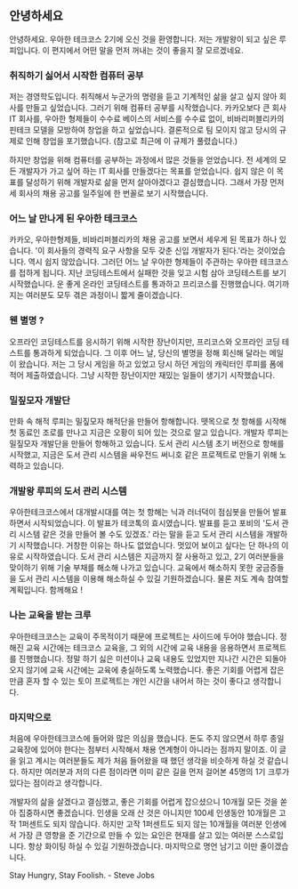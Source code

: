 ## 안녕하세요

안녕하세요. 우아한 테크코스 2기에 오신 것을 환영합니다. 저는 개발왕이 되고 싶은 루피입니다. 이 편지에서 어떤 말을 먼저 꺼내는 것이 좋을지 잘 모르겠네요.

### 취직하기 싫어서 시작한 컴퓨터 공부

저는 경영학도입니다. 취직해서 누군가의 명령을 듣고 기계적인 삶을 살고 싶지 않아 회사를 만들고 싶었습니다. 그러기 위해 컴퓨터 공부를 시작했습니다. 카카오보다 큰 회사 IT 회사를, 우아한 형제들이 수수료 베이스의 서비스를 수수료 없이, 비바리퍼블리카의 핀테크 모델을 모방하여 창업을 하고 싶었습니다. 결론적으로 팀 모이지 않고 당시의 규제로 인해 창업을 포기했습니다. (참고로 최근에 이 규제가 풀렸습니다.)

하지만 창업을 위해 컴퓨터를 공부하는 과정에서 많은 것들을 얻었습니다. 전 세계의 모든 개발자가 가고 싶어 하는 IT 회사를 만들겠다는 목표를 얻었습니다. 쉽지 않은 이 목표를 달성하기 위해 개발자로 삶을 먼저 살아야겠다고 결심했습니다. 그래서 가장 먼저 세 회사의 채용 공고를 일주일에 한 번꼴로 보기 시작했습니다.

### 어느 날 만나게 된 우아한 테크코스

카카오, 우아한형제들, 비바리퍼블리카의 채용 공고를 보면서 세우게 된 목표가 하나 있습니다. '이 회사들의 경력직 요구 사항을 모두 갖춘 신입 개발자가 된다.'라는 것이었습니다. 역시 쉽지 않았습니다. 그러던 어느 날 우아한 형제들이 주관하는 우아한 테크코스를 접하게 됩니다. 지난 코딩테스트에서 실패한 것을 잊고 시험 삼아 코딩테스트를 보기 시작했습니다. 운 좋게 온라인 코딩테스트를 통과하고 프리코스를 진행했습니다. 여기까지는 여러분도 모두 겪은 과정이니 짧게 줄이겠습니다.

### 웬 별명 ?

오프라인 코딩테스트를 응시하기 위해 시작한 장난이지만, 프리코스와 오프라인 코딩 테스트를 통과하게 되었습니다. 그 이후 어느 날, 당신의 별명을 정해 회신해 달라는 메일이 왔습니다. 저는 그 당시 게임을 하고 있었고 당시 하던 게임의 캐릭터인 루피를 폼에 적어 제출하였습니다. 그냥 시작한 장난이지만 재밌는 일들이 생기기 시작했습니다.

### 밀짚모자 개발단

만화 속 해적 루피는 밀짚모자 해적단을 만들어 항해합니다. 뗏목으로 첫 항해를 시작해 첫 동료인 조로를 만나고 지금은 오황이 되어 있는 것으로 알고 있습니다. 개발자 루피는 밀짚모자 개발단을 만들어 항해하고 있습니다. 도서 관리 시스템 초기 버전으로 항해를 시작했고, 지금은 도서 관리 시스템을 싸우전드 써니호 같은 프로젝트로 만들기 위해 노력하고 있습니다.

### 개발왕 루피의 도서 관리 시스템

우아한테크코스에서 대개발시대를 여는 첫 항해는 닉과 러너덕이 점심봇을 만들어 발표하면서 시작되었습니다. 이 발표가 테코톡의 효시였습니다. 발표를 듣고 포비의 '도서 관리 시스템 같은 것을 만들어 볼 수도 있겠죠.' 라는 말을 듣고 도서 관리 시스템을 개발하기 시작했습니다. 거창한 이유는 하나도 없었습니다. 멋있어 보이고 싶다는 단 하나의 이유로 시작하였습니다. 도서 관리 시스템은 지금까지 잘 사용하고 있고, 2기 여러분들을 맞이하기 위해 기술 부채를 해소해 나가고 있습니다. 교육에서 해소하지 못한 궁금증들을 도서 관리 시스템을 이용해 해소하실 수 있길 기원하겠습니다. 물론 저도 계속 참여할 계획입니다. 함께해요 !

### 나는 교육을 받는 크루

우아한테크코스는 교육이 주목적이기 때문에 프로젝트는 사이드에 두어야 했습니다. 정해진 교육 시간에는 테크코스 교육을, 그 외의 시간에 교육 내용을 응용하면서 프로젝트를 진행했습니다. 정말 하기 싫은 미션이나 교육 내용도 있었지만 지나간 시간은 되돌아오지 않기에 교육 시간에는 교육에 충실하도록 노력했습니다. 좋은 기회를 어렵게 잡은 만큼 혼자 할 수 있는 토이 프로젝트는 개인 시간을 내어서 하는 것이 좋다고 생각합니다.

### 마지막으로

처음에 우아한테크코스에 들어와 많은 의심을 했습니다. 돈도 주지 않으면서 하루 종일 교육장에 있어야 한다는 점부터 시작해서 채용 연계형이 아니라는 점까지 말이죠. 이 글을 읽고 계시는 여러분들도 제가 처음 들어왔을 때 했던 생각을 비슷하게 하실 것 같습니다. 하지만 여러분과 저의 다른 점이라면 이미 같은 길을 먼저 걸어본 45명의 1기 크루가 있다는 점이라고 생각합니다.

개발자의 삶을 살겠다고 결심했고, 좋은 기회를 어렵게 잡으셨으니 10개월 모든 것을 쏟아 집중하시면 좋겠습니다. 인생을 오래 산 것은 아니지만 100세 인생동안 10개월은 고작 1퍼센트도 되지 않습니다. 하지만 고작 1퍼센트도 되지 않는 10개월을 여러분 인생에서 가장 큰 영향을 준 기간으로 만들 수 있는 요인은 현재를 살고 있는 여러분 스스로입니다. 항상 화이팅 하실 수 있길 기원하겠습니다. 마지막으로 명언 남기고 이만 줄이겠습니다.

Stay Hungry, Stay Foolish. - Steve Jobs